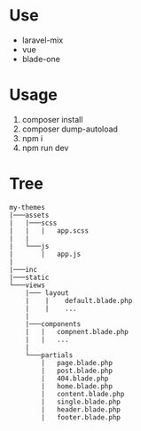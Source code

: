 # Use
* laravel-mix
* vue
* blade-one
# Usage
1. composer install
2. composer dump-autoload
3. npm i
4. npm run dev
# Tree
```
my-themes
|───assets
|   |───scss
|   |   |   app.scss
|   |
|   └───js
|       |   app.js
|
|───inc
|───static
└───views
    |─── layout
    |    |    default.blade.php
    |    |    ...
    |
    |───components
    |   |   compnent.blade.php
    |   |   ...
    |
    └───partials
        |   page.blade.php
        |   post.blade.php
        |   404.blade.php
        |   home.blade.php
        |   content.blade.php
        |   single.blade.php
        |   header.blade.php
        |   footer.blade.php

```